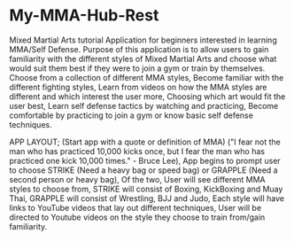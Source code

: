 # My-MMA-Hub-Rest
Mixed Martial Arts tutorial Application for beginners interested in learning MMA/Self Defense.  Purpose of this application is to allow users to gain familiarity with the different styles of Mixed Martial Arts and choose what would suit them best if they were to join a gym or train by themselves.  
Choose from a collection of different MMA styles, 
Become familiar with the different fighting styles, 
Learn from videos on how the MMA styles are different and which interest the user more, 
Choosing which art would fit the user best, 
Learn self defense tactics by watching and practicing, 
Become comfortable by practicing to join a gym or know basic self defense techniques. 

APP LAYOUT; 
(Start app with a quote or definition of MMA) ("I fear not the man who has practiced 10,000 kicks once, but I fear the man who has practiced one kick 10,000 times." - Bruce Lee), 
App begins to prompt user to choose STRIKE (Need a heavy bag or speed bag) or GRAPPLE (Need a second person or heavy bag), 
Of the two, User will see different MMA styles to choose from, STRIKE will consist of Boxing, KickBoxing and Muay Thai, GRAPPLE will consist of Wrestling, BJJ and Judo, 
Each style will have links to YouTube videos that lay out different techniques, 
User will be directed to Youtube videos on the style they choose to train from/gain familiarity.

